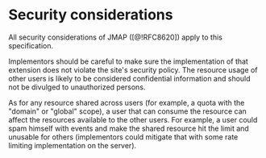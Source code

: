 # Security considerations

All security considerations of JMAP ([@!RFC8620]) apply to this specification.

Implementors should be careful to make sure the implementation of that extension does not violate the site's security policy.
The resource usage of other users is likely to be considered confidential information and should not be divulged to
unauthorized persons. 

As for any resource shared across users (for example, a quota with the "domain" or "global" scope), a user that can consume
the resource can affect the resources available to the other users. For example, a user could spam himself with events and 
make the shared resource hit the limit and unusable for others (implementors could mitigate that with some rate limiting 
implementation on the server).